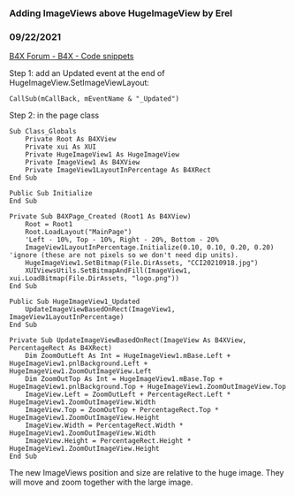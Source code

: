 ###  Adding ImageViews above HugeImageView by Erel
### 09/22/2021
[B4X Forum - B4X - Code snippets](https://www.b4x.com/android/forum/threads/134476/)

Step 1: add an Updated event at the end of HugeImageView.SetImageViewLayout:  

```B4X
CallSub(mCallBack, mEventName & "_Updated")
```

  
  
Step 2: in the page class  
  

```B4X
Sub Class_Globals  
    Private Root As B4XView  
    Private xui As XUI  
    Private HugeImageView1 As HugeImageView  
    Private ImageView1 As B4XView  
    Private ImageView1LayoutInPercentage As B4XRect  
End Sub  
  
Public Sub Initialize  
End Sub  
  
Private Sub B4XPage_Created (Root1 As B4XView)  
    Root = Root1  
    Root.LoadLayout("MainPage")  
    'Left - 10%, Top - 10%, Right - 20%, Bottom - 20%  
    ImageView1LayoutInPercentage.Initialize(0.10, 0.10, 0.20, 0.20) 'ignore (these are not pixels so we don't need dip units).  
    HugeImageView1.SetBitmap(File.DirAssets, "CCI20210918.jpg")  
    XUIViewsUtils.SetBitmapAndFill(ImageView1, xui.LoadBitmap(File.DirAssets, "logo.png"))  
End Sub  
  
Public Sub HugeImageView1_Updated  
    UpdateImageViewBasedOnRect(ImageView1, ImageView1LayoutInPercentage)  
End Sub  
  
Private Sub UpdateImageViewBasedOnRect(ImageView As B4XView, PercentageRect As B4XRect)  
    Dim ZoomOutLeft As Int = HugeImageView1.mBase.Left + HugeImageView1.pnlBackground.Left + HugeImageView1.ZoomOutImageView.Left  
    Dim ZoomOutTop As Int = HugeImageView1.mBase.Top + HugeImageView1.pnlBackground.Top + HugeImageView1.ZoomOutImageView.Top  
    ImageView.Left = ZoomOutLeft + PercentageRect.Left * HugeImageView1.ZoomOutImageView.Width  
    ImageView.Top = ZoomOutTop + PercentageRect.Top * HugeImageView1.ZoomOutImageView.Height  
    ImageView.Width = PercentageRect.Width * HugeImageView1.ZoomOutImageView.Width  
    ImageView.Height = PercentageRect.Height * HugeImageView1.ZoomOutImageView.Height  
End Sub
```

  
  
The new ImageViews position and size are relative to the huge image. They will move and zoom together with the large image.